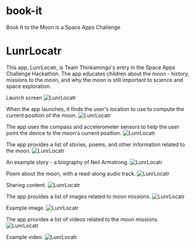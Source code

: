 # book-it
Book It to the Moon is a Space Apps Challenge

# LunrLocatr
This app, LunrLocatr, is Team Thinkamingo's entry in the Space Apps Challenge Hackathon. The app educates children about the moon - history, missions to the moon, and why the moon is still important to science and space exploration.

Launch screen
![LunrLocatr](https://raw.githubusercontent.com/jon-adair/book-it/master/screenshots/Simulator%20Screen%20Shot%20Apr%2024%2C%202016%2C%209.25.35%20AM.png)

When the app launches, it finds the user's location to use to compute the current position of the moon.
![LunrLocatr](https://raw.githubusercontent.com/jon-adair/book-it/master/screenshots/Simulator%20Screen%20Shot%20Apr%2024%2C%202016%2C%209.17.39%20AM.png)

The app uses the compass and accelerometer sensors to help the user point the device to the moon's current position.
![LunrLocatr](https://raw.githubusercontent.com/jon-adair/book-it/master/screenshots/Screen%20Shot%202016-04-24%20at%209.15.08%20AM.png)

The app provides a list of stories, poems, and other information related to the moon.
![LunrLocatr](https://raw.githubusercontent.com/jon-adair/book-it/master/screenshots/Simulator%20Screen%20Shot%20Apr%2024%2C%202016%2C%209.16.01%20AM.png)

An example story - a biography of Neil Armstrong. 
![LunrLocatr](https://raw.githubusercontent.com/jon-adair/book-it/master/screenshots/Simulator%20Screen%20Shot%20Apr%2024%2C%202016%2C%208.31.09%20AM.png)

Poem about the moon, with a read-along audio track.
![LunrLocatr](https://raw.githubusercontent.com/jon-adair/book-it/master/screenshots/Simulator%20Screen%20Shot%20Apr%2024%2C%202016%2C%208.51.27%20AM.png)

Sharing content.
![LunrLocatr](https://raw.githubusercontent.com/jon-adair/book-it/master/screenshots/Simulator%20Screen%20Shot%20Apr%2024%2C%202016%2C%209.16.10%20AM.png)

The app provides a list of images related to moon missions.
![LunrLocatr](https://raw.githubusercontent.com/jon-adair/book-it/master/screenshots/Simulator%20Screen%20Shot%20Apr%2024%2C%202016%2C%208.20.46%20AM.png)

Example image.
![LunrLocatr](https://raw.githubusercontent.com/jon-adair/book-it/master/screenshots/Simulator%20Screen%20Shot%20Apr%2024%2C%202016%2C%208.21.23%20AM.png)

The app provides a list of videos related to the moon missions.
![LunrLocatr](https://raw.githubusercontent.com/jon-adair/book-it/master/screenshots/Simulator%20Screen%20Shot%20Apr%2024%2C%202016%2C%208.22.01%20AM.png)

Example video.
![LunrLocatr](https://raw.githubusercontent.com/jon-adair/book-it/master/screenshots/Simulator%20Screen%20Shot%20Apr%2024%2C%202016%2C%208.24.10%20AM.png)



